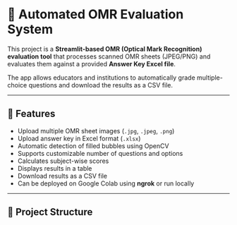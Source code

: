 # 📄 Automated OMR Evaluation System

This project is a **Streamlit-based OMR (Optical Mark Recognition) evaluation tool** that processes scanned OMR sheets (JPEG/PNG) and evaluates them against a provided **Answer Key Excel file**.  

The app allows educators and institutions to automatically grade multiple-choice questions and download the results as a CSV file.

---

## 🚀 Features
- Upload multiple OMR sheet images (`.jpg`, `.jpeg`, `.png`)  
- Upload answer key in Excel format (`.xlsx`)  
- Automatic detection of filled bubbles using OpenCV  
- Supports customizable number of questions and options  
- Calculates subject-wise scores  
- Displays results in a table  
- Download results as a CSV file  
- Can be deployed on Google Colab using **ngrok** or run locally  

---

## 📂 Project Structure
